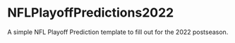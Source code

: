 # NFLPlayoffPredictions2022

A simple NFL Playoff Prediction template to fill out for the 2022 postseason.
